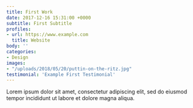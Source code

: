 ```yaml
---
title: First Work
date: 2017-12-16 15:31:00 +0000
subtitle: First Subtitle
profiles:
- url: https://www.example.com
  title: Website
body: ''
categories:
- Design
images:
- "/uploads/2018/05/20/puttin-on-the-ritz.jpg"
testimonial: 'Example First Testimonial'
---
```


Lorem ipsum dolor sit amet, consectetur adipiscing elit, sed do eiusmod tempor incididunt ut labore et dolore magna aliqua.
